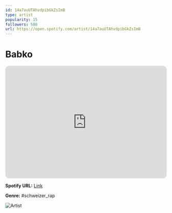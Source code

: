 ```yaml
---
id: 14a7auUTAhvdpibGkZsImB
type: artist
popularity: 15
followers: 508
url: https://open.spotify.com/artist/14a7auUTAhvdpibGkZsImB
---
```

# Babko

<iframe style="border-radius:12px" src="https://open.spotify.com/embed/artist/14a7auUTAhvdpibGkZsImB" width="100%" height="352" frameBorder="0" allowfullscreen="" allow="autoplay; clipboard-write; encrypted-media; fullscreen; picture-in-picture" loading="lazy"></iframe>

**Spotify URL:** [Link](https://open.spotify.com/artist/14a7auUTAhvdpibGkZsImB)

**Genre:**  #schweizer_rap

![Artist](https://i.scdn.co/image/ab6761610000e5ebce4aa9b3002cac67faf07866)
